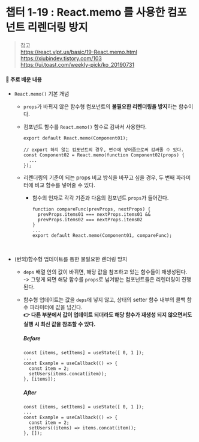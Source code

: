 # 챕터 1-19 : React.memo 를 사용한 컴포넌트 리렌더링 방지

> 참고 <br> https://react.vlpt.us/basic/19-React.memo.html <br> https://xiubindev.tistory.com/103 <br> https://ui.toast.com/weekly-pick/ko_20190731

#### 📕 주로 배운 내용

- `React.memo()` 기본 개념
  - `props`가 바뀌지 않은 함수형 컴포넌트의 **불필요한 리렌더링을 방지**하는 함수이다.
  - 컴포넌트 함수를 `React.memo()` 함수로 감싸서 사용한다.

    ```
    export default React.memo(Component01);
    ```

    ```
    // export 하지 않는 컴포넌트의 경우, 변수에 넣어줌으로써 감싸줄 수 있다.
    const Component02 = React.memo(function Component02(props) {
      ...
    });
    ```

  - 리렌더링의 기준이 되는 props 비교 방식을 바꾸고 싶을 경우, 두 번째 파라미터에 비교 함수를 넣어줄 수 있다.

    - 함수의 인자로 각각 기존과 다음의 컴포넌트 `props`가 들어간다.

      ```
      function compareFunc(prevProps, nextProps) {
        prevProps.items01 === nextProps.items01 &&
        prevProps.items02 === nextProps.items02
      }
      ...
      export default React.memo(Component01, compareFunc);
      ```

<br>

- (번외)함수형 업데이트를 통한 불필요한 렌더링 방지

  - `deps` 배열 안의 값이 바뀌면, 해당 값을 참조하고 있는 함수들이 재생성된다.<br>
    -> 그렇게 되면 해당 함수를 `props`로 넘겨받는 컴포넌트들은 리렌더링이 진행된다.

  - 함수형 업데이트는 값을 `deps`에 넣지 않고, 상태의 setter 함수 내부의 콜백 함수 파라미터에 값을 넘긴다.<br>
    **👉 다른 부분에서 값이 업데이트 되더라도 해당 함수가 재생성 되지 않으면서도 실행 시 최신 값을 참조할 수 있다.**

    ##### Before

    ```
    const [items, setItems] = useState([ 0, 1 ]);
    ...
    const Example = useCallback(() => {
      const item = 2;
      setUsers(items.concat(item));
    }, [items]);
    ```

    ##### After

    ```
    const [items, setItems] = useState([ 0, 1 ]);
    ...
    const Example = useCallback(() => {
      const item = 2;
      setUsers((items) => items.concat(item));
    }, []);
    ```
